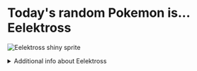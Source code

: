 # Today's random Pokemon is... Eelektross

![Eelektross shiny sprite](https://raw.githubusercontent.com/PokeAPI/sprites/master/sprites/pokemon/shiny/604.png)

<details>
<summary>Additional info about Eelektross</summary>

| srpite type | image |
|------|------|
| back_default | ![Eelektross back_default sprite](https://raw.githubusercontent.com/PokeAPI/sprites/master/sprites/pokemon/back/604.png) |
| back_shiny | ![Eelektross back_shiny sprite](https://raw.githubusercontent.com/PokeAPI/sprites/master/sprites/pokemon/back/shiny/604.png) |
| front_default | ![Eelektross front_default sprite](https://raw.githubusercontent.com/PokeAPI/sprites/master/sprites/pokemon/604.png) | </details>